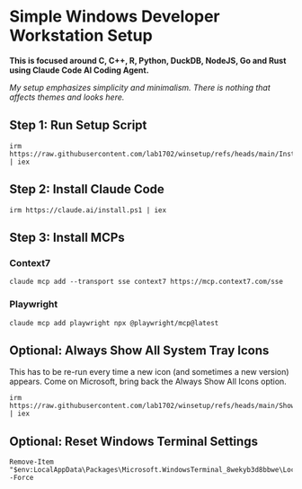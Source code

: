 # Simple Windows Developer Workstation Setup

**This is focused around C, C++, R, Python, DuckDB, NodeJS, Go and Rust using Claude Code AI Coding Agent.**

*My setup emphasizes simplicity and minimalism. There is nothing that affects themes and looks here.*

## Step 1: Run Setup Script

    irm https://raw.githubusercontent.com/lab1702/winsetup/refs/heads/main/InstallTools.ps1 | iex

## Step 2: Install Claude Code

    irm https://claude.ai/install.ps1 | iex

## Step 3: Install MCPs

### Context7

    claude mcp add --transport sse context7 https://mcp.context7.com/sse

### Playwright

    claude mcp add playwright npx @playwright/mcp@latest

## Optional: Always Show All System Tray Icons

This has to be re-run every time a new icon (and sometimes a new version) appears. Come on Microsoft, bring back the Always Show All Icons option.

    irm https://raw.githubusercontent.com/lab1702/winsetup/refs/heads/main/ShowTrayIcons.ps1 | iex

## Optional: Reset Windows Terminal Settings

    Remove-Item "$env:LocalAppData\Packages\Microsoft.WindowsTerminal_8wekyb3d8bbwe\LocalState\settings.json" -Force
